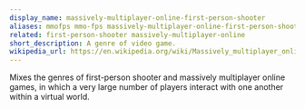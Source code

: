 ```yaml
---
display_name: massively-multiplayer-online-first-person-shooter
aliases: mmofps mmo-fps massively-multiplayer-online-first-person-shooter-game
related: first-person-shooter massively-multiplayer-online
short_description: A genre of video game.
wikipedia_url: https://en.wikipedia.org/wiki/Massively_multiplayer_online_first-person_shooter_game
---
```

Mixes the genres of first-person shooter and massively multiplayer online games, in which a very large number of players interact with one another within a virtual world.
